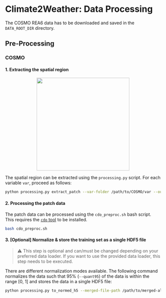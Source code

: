 # Climate2Weather: Data Processing

The COSMO REA6 data has to be downloaded and saved in the `DATA_ROOT_DIR` directory.

## Pre-Processing

### COSMO

#### 1. Extracting the spatial region
<p align="center">
<img src="./grid_points.png" width="300">
</p>

The spatial region can be extracted using the `processing.py` script.
For each variable `var`, proceed as follows:
```bash
python processing.py extract_patch --var-folder /path/to/COSMO/var --out-folder /path/to/out/var [--years 2006-2019]
```


#### 2. Processing the patch data

The patch data can be processed using the `cdo_preproc.sh` bash script.
This requires the [`cdo` tool](https://code.mpimet.mpg.de/projects/cdo/wiki) to be installed.
```bash
bash cdo_preproc.sh
```

#### 3. [Optional] Normalize & store the training set as a single HDF5 file

> ⚠️ This step is optional and can/must be changed depending on your preferred data loader. If you want to use the provided data loader, this step needs to be executed.

There are different normalization modes available.
The following command normalizes the data such that 95% (`--quant95`) of the data is within the range [0, 1] and stores the data in a single HDF5 file:
```bash
python processing.py to_normed_h5 --merged-file-path /path/to/merged-allvars.nc --quantiles-filepath /path/to/merged-allvars_quantiles.nc --h5-out-file /path/to/train_norm-quant95.h5 --norm-mode quant95
```

